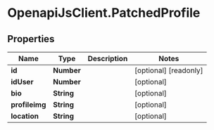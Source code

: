 # OpenapiJsClient.PatchedProfile

## Properties

Name | Type | Description | Notes
------------ | ------------- | ------------- | -------------
**id** | **Number** |  | [optional] [readonly] 
**idUser** | **Number** |  | [optional] 
**bio** | **String** |  | [optional] 
**profileimg** | **String** |  | [optional] 
**location** | **String** |  | [optional] 


